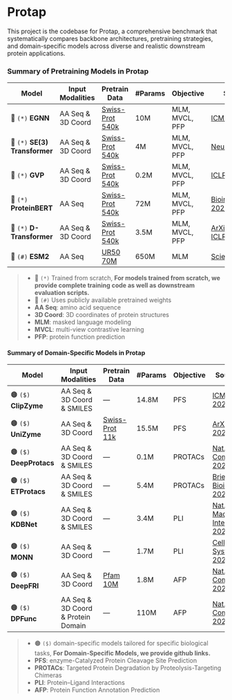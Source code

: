 # Protap
This project is the codebase for Protap, a comprehensive benchmark that systematically compares backbone architectures, pretraining strategies, and domain-specific models across diverse and realistic downstream protein applications.


### Summary of Pretraining Models in Protap
| **Model** | **Input Modalities** | **Pretrain Data** | **#Params** | **Objective** | **Source** |
|----------|----------------------|-------------------|-------------|---------------|------------|
| 🔴 `(*)` **EGNN** | AA Seq & 3D Coord | [Swiss-Prot 540k](https://www.uniprot.org/uniprotkb?query=reviewed:true) | 10M | MLM, MVCL, PFP | [ICML, 2021](https://proceedings.mlr.press/v139/satorras21a.html) |
| 🔴 `(*)` **SE(3) Transformer** | AA Seq & 3D Coord | [Swiss-Prot 540k](https://www.uniprot.org/uniprotkb?query=reviewed:true) | 4M | MLM, MVCL, PFP | [NeurIPS, 2020](https://proceedings.neurips.cc/paper/2020/hash/15231a7ce4ba789d13b722cc5c955834-Abstract.html) |
| 🔴 `(*)` **GVP** | AA Seq & 3D Coord | [Swiss-Prot 540k](https://www.uniprot.org/uniprotkb?query=reviewed:true) | 0.2M | MLM, MVCL, PFP | [ICLR, 2021](https://openreview.net/forum?id=1YLJDvSx6J4) |
| 🔴 `(*)` **ProteinBERT** | AA Seq | [Swiss-Prot 540k](https://www.uniprot.org/uniprotkb?query=reviewed:true) | 72M | MLM, MVCL, PFP | [Bioinformatics, 2022](https://academic.oup.com/bioinformatics/article/38/8/2102/6502274) |
| 🔴 `(*)` **D-Transformer** | AA Seq & 3D Coord | [Swiss-Prot 540k](https://www.uniprot.org/uniprotkb?query=reviewed:true) | 3.5M | MLM, MVCL, PFP | [ArXiv, 2025](https://arxiv.org/abs/2502.06914), [ICLR, 2023](https://openreview.net/forum?id=vZTp1oPV3PC) |
| 🔵 `(#)` **ESM2** | AA Seq | [UR50 70M](https://www.uniprot.org/help/uniref) | 650M | MLM | [Science, 2023](https://www.science.org/doi/10.1126/science.ade2574) |

> - 🔴 `(*)` Trained from scratch, **For models trained from scratch, we provide complete training code as well as downstream evaluation scripts.**
> - 🔵 `(#)` Uses publicly available pretrained weights  
> - **AA Seq**: amino acid sequence  
> - **3D Coord**: 3D coordinates of protein structures  
> - **MLM**: masked language modeling  
> - **MVCL**: multi-view contrastive learning  
> - **PFP**: protein function prediction

#### Summary of Domain-Specific Models in Protap
| **Model** | **Input Modalities** | **Pretrain Data** | **#Params** | **Objective** | **Source** |
|----------|----------------------|-------------------|-------------|---------------|------------|
| 🟤 `($)` **ClipZyme** | AA Seq & 3D Coord & SMILES | — | 14.8M | PFS | [ICML, 2024](https://openreview.net/forum?id=0mYAK6Yhhm) |
| 🟤 `($)` **UniZyme** | AA Seq & 3D Coord | [Swiss-Prot 11k](https://www.uniprot.org/uniprotkb?query=reviewed:true) | 15.5M | PFS | [ArXiv, 2025](https://arxiv.org/abs/2502.06914) |
| 🟤 `($)` **DeepProtacs** | AA Seq & 3D Coord & SMILES | — | 0.1M | PROTACs | [Nat. Comm., 2022](https://www.nature.com/articles/s41467-022-34807-3) |
| 🟤 `($)` **ETProtacs** | AA Seq & 3D Coord & SMILES | — | 5.4M | PROTACs | [Brief. Bioinf., 2025](https://academic.oup.com/bib/article/26/1/bbae654/7948073) |
| 🟤 `($)` **KDBNet** | AA Seq & 3D Coord & SMILES | — | 3.4M | PLI | [Nat. Mach. Intell., 2023](https://www.nature.com/articles/s42256-023-00751-0) |
| 🟤 `($)` **MONN** | AA Seq & 3D Coord | — | 1.7M | PLI | [Cell Systems, 2024](https://www.sciencedirect.com/science/article/pii/S2405471220300818) |
| 🟤 `($)` **DeepFRI** | AA Seq & 3D Coord | [Pfam 10M](https://pfam.xfam.org/) | 1.8M | AFP | [Nat. Comm., 2021](https://www.nature.com/articles/s41467-021-23303-9) |
| 🟤 `($)` **DPFunc** | AA Seq & 3D Coord & Protein Domain | — | 110M | AFP | [Nat. Comm., 2025](https://www.nature.com/articles/s41467-024-54816-8) |
> - 🟤 `($)` domain-specific models tailored for specific biological tasks, **For Domain-Specific Models, we provide github links.**
> - **PFS**: enzyme-Catalyzed Protein Cleavage Site Prediction
> - **PROTACs**: Targeted Protein Degradation by Proteolysis-Targeting Chimeras
> - **PLI**: Protein–Ligand Interactions
> - **AFP**: Protein Function Annotation Prediction


